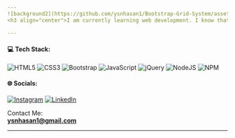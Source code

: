 ```yaml
---
![background2](https://github.com/ysnhasan1/Bootstrap-Grid-System/assets/102024926/2b112b01-1b6e-41ca-a3cf-6b0157ef0321)
<h3 align="center">I am currently learning web development. I know that as long as I don’t give up, I will get better.</h3>

---
```


#### 💻 Tech Stack:
![HTML5](https://img.shields.io/badge/html5-%23E34F26.svg?style=for-the-badge&logo=html5&logoColor=white) 
![CSS3](https://img.shields.io/badge/css3-%231572B6.svg?style=for-the-badge&logo=css3&logoColor=white) 
![Bootstrap](https://img.shields.io/badge/bootstrap-%23563D7C.svg?style=for-the-badge&logo=bootstrap&logoColor=white) 
![JavaScript](https://img.shields.io/badge/javascript-%23323330.svg?style=for-the-badge&logo=javascript&logoColor=%23F7DF1E)
![jQuery](https://img.shields.io/badge/jquery-%230769AD.svg?style=for-the-badge&logo=jquery&logoColor=white)
![NodeJS](https://img.shields.io/badge/node.js-6DA55F?style=for-the-badge&logo=node.js&logoColor=white) 
![NPM](https://img.shields.io/badge/NPM-%23000000.svg?style=for-the-badge&logo=npm&logoColor=white)


#### 🌐 Socials:
[![Instagram](https://img.shields.io/badge/Instagram-%23E4405F.svg?logo=Instagram&logoColor=white)](https://instagram.com/ysnhasan1) 
[![LinkedIn](https://img.shields.io/badge/LinkedIn-%230077B5.svg?logo=linkedin&logoColor=white)](https://linkedin.com/in/hasan-yasen) 


Contact Me: </br> **ysnhasan1@gmail.com**

---
